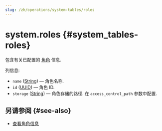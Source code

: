```yaml
---
slug: /zh/operations/system-tables/roles
---
```

# system.roles {#system_tables-roles}

包含有关已配置的 [角色](../../operations/access-rights.md#role-management) 信息.

列信息:

- `name` ([String](../../sql-reference/data-types/string.md)) — 角色名称.
- `id` ([UUID](../../sql-reference/data-types/uuid.md)) — 角色 ID.
- `storage` ([String](../../sql-reference/data-types/string.md)) — 角色存储的路径. 在 `access_control_path` 参数中配置.

## 另请参阅 {#see-also}

-   [查看角色信息](../../sql-reference/statements/show.md#show-roles-statement)


